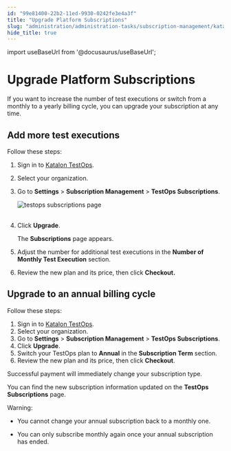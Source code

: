 ```yaml
---
id: "99e81400-22b2-11ed-9930-0242fe3e4a3f"
title: "Upgrade Platform Subscriptions"
slug: "administration/administration-tasks/subscription-management/katalon-platform-subscription/upgrade-platform-subscriptions"
hide_title: true
---
```

import useBaseUrl from '@docusaurus/useBaseUrl';


# <a id="id" class="anchor_top_offset"/><a id="ariaid-title1" class="anchor_top_offset"/>Upgrade Platform Subscriptions

<p xmlns="http://www.w3.org/1999/xhtml" className="p">If you want to increase the number of test executions or switch   from a monthly to a yearly billing cycle, you can upgrade your   subscription at any time.</p> 

## <a id="id_1" class="anchor_top_offset"/>Add more test executions

<div xmlns="http://www.w3.org/1999/xhtml" className="p">Follow these steps: <ol className="ol"><li className="li">
      <p className="p">Sign in to <a className="xref j-external-link" href="https://testops.katalon.io/" target="_blank">Katalon TestOps</a>.</p>
    </li><li className="li">
      <p className="p">Select your organization.</p>
    </li><li className="li">
      <p className="p">Go to <strong className="ph b">Settings</strong> &gt; <strong className="ph b">Subscription Management</strong> &gt; <strong className="ph b">TestOps Subscriptions</strong>.</p><p className="p"><img className="image" src={useBaseUrl("https://github.com/katalon-studio/docs-images/raw/master/katalon-analytics/docs/testops-revamp-oct-subscription-docs/testops-subscription-page-upgrade-cancel.png")} alt="testops subscriptions page" /><br /><br />
      </p></li><li className="li">
      <p className="p">Click <strong className="ph b">Upgrade</strong>.</p>
      <p className="p">The <strong className="ph b">Subscriptions</strong> page appears.</p>
    </li><li className="li">
      <p className="p">Adjust the number for additional test executions in the <strong className="ph b">Number of Monthly Test Execution</strong> section.</p>
    </li><li className="li"><p className="p">Review the new plan and its price, then click <strong className="ph b">Checkout.</strong></p></li></ol></div>

## <a id="id_2" class="anchor_top_offset"/>Upgrade to an annual billing cycle

<p xmlns="http://www.w3.org/1999/xhtml" className="p">Follow these steps:</p> 
<ol xmlns="http://www.w3.org/1999/xhtml" className="ol"><li className="li">Sign in to <a className="xref j-external-link" href="https://testops.katalon.io/" target="_blank">Katalon       TestOps</a>.</li><li className="li">Select your organization.</li><li className="li">Go to <strong className="ph b">Settings</strong> &gt; <strong className="ph b">Subscription       Management</strong> &gt; <strong className="ph b">TestOps       Subscriptions</strong>.</li><li className="li">Click <strong className="ph b">Upgrade</strong>.</li><li className="li">Switch your TestOps plan to <strong className="ph b">Annual</strong> in the     <strong className="ph b">Subscription Term</strong> section.</li><li className="li">Review the new plan and its price, then click     <strong className="ph b">Checkout</strong>.</li></ol> 
<p xmlns="http://www.w3.org/1999/xhtml" className="p">Successful payment will immediately change your subscription   type.</p> 
<p xmlns="http://www.w3.org/1999/xhtml" className="p">You can find the new subscription information updated on the   <strong className="ph b">TestOps Subscriptions</strong> page.</p> 
<div xmlns="http://www.w3.org/1999/xhtml" className="note warning note_warning"><span className="note__title">Warning:</span> 
  <ul className="ul"><li className="li"><p className="p">You cannot change your annual subscription back to a monthly
        one.</p></li><li className="li"><p className="p">You can only subscribe monthly again once your annual
        subscription has ended.</p></li></ul>
</div>
